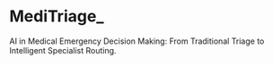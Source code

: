 # MediTriage_
AI in Medical Emergency Decision Making: From Traditional Triage to Intelligent Specialist Routing.
